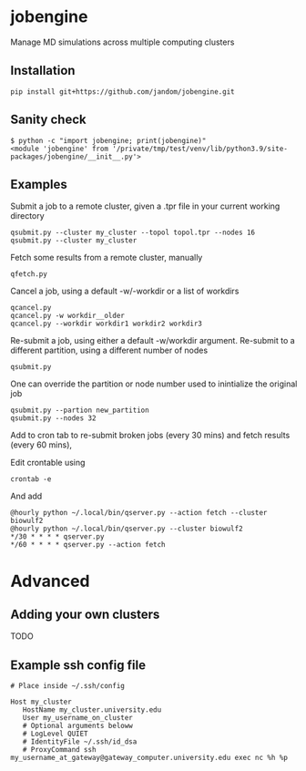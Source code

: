 jobengine
=========

Manage MD simulations across multiple computing clusters

Installation
------------

    pip install git+https://github.com/jandom/jobengine.git

Sanity check
------------

    $ python -c "import jobengine; print(jobengine)"
    <module 'jobengine' from '/private/tmp/test/venv/lib/python3.9/site-packages/jobengine/__init__.py'>

Examples
--------

Submit a job to a remote cluster, given a .tpr file in your current working directory

    qsubmit.py --cluster my_cluster --topol topol.tpr --nodes 16
    qsubmit.py --cluster my_cluster

Fetch some results from a remote cluster, manually

    qfetch.py

Cancel a job, using a default -w/-workdir or a list of workdirs

    qcancel.py
    qcancel.py -w workdir__older
    qcancel.py --workdir workdir1 workdir2 workdir3

Re-submit a job, using either a default -w/workdir argument. Re-submit to a different partition, using a different number of nodes

    qsubmit.py

One can override the partition or node number used to inintialize the original job

    qsubmit.py --partion new_partition
    qsubmit.py --nodes 32

Add to cron tab to re-submit broken jobs (every 30 mins) and fetch results (every 60 mins),

Edit crontable using

    crontab -e

And add

    @hourly python ~/.local/bin/qserver.py --action fetch --cluster biowulf2
    @hourly python ~/.local/bin/qserver.py --cluster biowulf2
    */30 * * * * qserver.py
    */60 * * * * qserver.py --action fetch

Advanced
========

Adding your own clusters
------------------------

TODO

Example ssh config file
-----------------------

```
# Place inside ~/.ssh/config

Host my_cluster
   HostName my_cluster.university.edu
   User my_username_on_cluster
   # Optional arguments beloww
   # LogLevel QUIET
   # IdentityFile ~/.ssh/id_dsa
   # ProxyCommand ssh my_username_at_gateway@gateway_computer.university.edu exec nc %h %p
```
